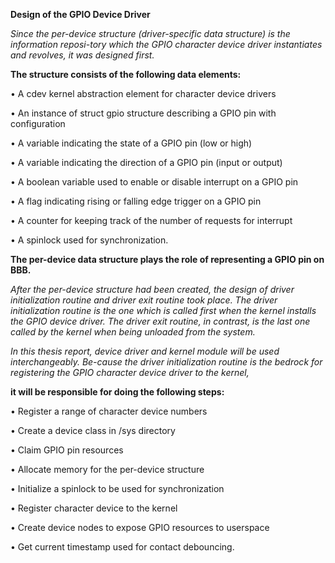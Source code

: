 ****Design of the GPIO Device Driver****

_Since the per-device structure (driver-specific data structure) is the information reposi-tory which the GPIO character device driver instantiates and revolves, it was designed first._

**The structure consists of the following data elements:** 


• A cdev kernel abstraction element for character device drivers

• An instance of struct gpio structure describing a GPIO pin with configuration

• A variable indicating the state of a GPIO pin (low or high) 

• A variable indicating the direction of a GPIO pin (input or output) 

• A boolean variable used to enable or disable interrupt on a GPIO pin 

• A flag indicating rising or falling edge trigger on a GPIO pin 

• A counter for keeping track of the number of requests for interrupt 

• A spinlock used for synchronization. 

**The per-device data structure plays the role of representing a GPIO pin on BBB.**


_After the per-device structure had been created, the design of driver initialization routine and driver exit routine took place.
The driver initialization routine is the one which is called first when the kernel installs the GPIO device driver. The driver exit 
routine, in contrast, is the last one called by the kernel when being unloaded from the system._
 
 _In this thesis report, device driver and kernel module will be used interchangeably. Be-cause the driver
 initialization routine is the bedrock for registering the GPIO character device driver to the kernel,_
 
 **it will be responsible for doing the following steps:**
 
 
 • Register a range of character device numbers 
 
 • Create a device class in /sys directory 
 
 • Claim GPIO pin resources 
 
 • Allocate memory for the per-device structure 
 
 • Initialize a spinlock to be used for synchronization
 
 • Register character device to the kernel 
 
 • Create device nodes to expose GPIO resources to userspace 
 
 • Get current timestamp used for contact debouncing. 

